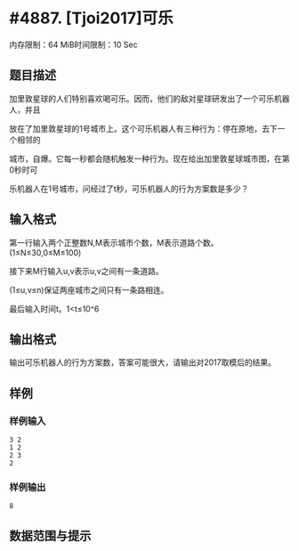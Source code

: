 # #4887. [Tjoi2017]可乐

内存限制：64 MiB时间限制：10 Sec

## 题目描述

加里敦星球的人们特别喜欢喝可乐。因而，他们的敌对星球研发出了一个可乐机器人，并且

放在了加里敦星球的1号城市上。这个可乐机器人有三种行为：停在原地，去下一个相邻的

城市，自爆。它每一秒都会随机触发一种行为。现在给出加里敦星球城市图，在第0秒时可

乐机器人在1号城市，问经过了t秒，可乐机器人的行为方案数是多少？

## 输入格式

第一行输入两个正整数N,M表示城市个数，M表示道路个数。(1&le;N&le;30,0&le;M&le;100)

接下来M行输入u,v表示u,v之间有一条道路。

(1&le;u,v&le;n)保证两座城市之间只有一条路相连。

最后输入时间t。1<t&le;10^6

## 输出格式

 输出可乐机器人的行为方案数，答案可能很大，请输出对2017取模后的结果。

## 样例

### 样例输入

    
    3 2
    1 2
    2 3
    2
    

### 样例输出

    
    8
    

## 数据范围与提示
